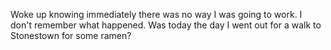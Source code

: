 Woke up knowing immediately there was no way I was going to work. I don't remember what happened. Was today the day I went out for a walk to Stonestown for some ramen?
